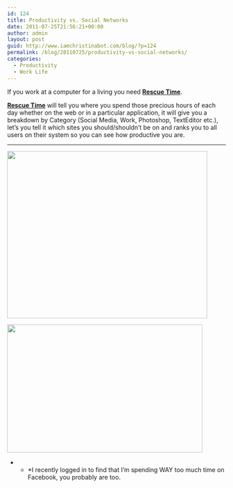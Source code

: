 ```yaml
---
id: 124
title: Productivity vs. Social Networks
date: 2011-07-25T21:56:21+00:00
author: admin
layout: post
guid: http://www.iamchristinabot.com/blog/?p=124
permalink: /blog/20110725/productivity-vs-social-networks/
categories:
  - Productivity
  - Work Life
---
```

If you work at a computer for a living you need <a href="http://www.rescuetime.com" target="_blank"><strong>Rescue Time</strong></a>.

<a href="http://www.rescuetime.com" target="_blank"><strong>Rescue Time</strong></a> will tell you where you spend those precious hours of each day whether on the web or in a particular application, it will give you a breakdown by Category (Social Media, Work, Photoshop, TextEditor etc.), let&#8217;s you tell it which sites you should/shouldn&#8217;t be on and ranks you to all users on their system so you can see how productive you are.

* * *

<img src="{{ site.url | prepend: site.baseurl }}/blog/wp-content/uploads/2011/07/Screen-shot-2011-07-25-at-5.53.10-PM.png" alt="" title="Rescue Time" width="461" height="385" class="aligncenter size-full wp-image-125" srcset="http://www.iamchristinabot.com/blog/wp-content/uploads/2011/07/Screen-shot-2011-07-25-at-5.53.10-PM.png 461w, http://www.iamchristinabot.com/blog/wp-content/uploads/2011/07/Screen-shot-2011-07-25-at-5.53.10-PM-300x250.png 300w" sizes="(max-width: 461px) 100vw, 461px" />



<img src="{{ site.url | prepend: site.baseurl }}/blog/wp-content/uploads/2011/07/Screen-shot-2011-07-25-at-5.54.00-PM.png" alt="" title="Rescue Time" width="450" height="295" class="aligncenter size-full wp-image-126" srcset="http://www.iamchristinabot.com/blog/wp-content/uploads/2011/07/Screen-shot-2011-07-25-at-5.54.00-PM.png 450w, http://www.iamchristinabot.com/blog/wp-content/uploads/2011/07/Screen-shot-2011-07-25-at-5.54.00-PM-300x196.png 300w" sizes="(max-width: 450px) 100vw, 450px" /></p>

* * *I recently logged in to find that I&#8217;m spending WAY too much time on Facebook, you probably are too.</p>
